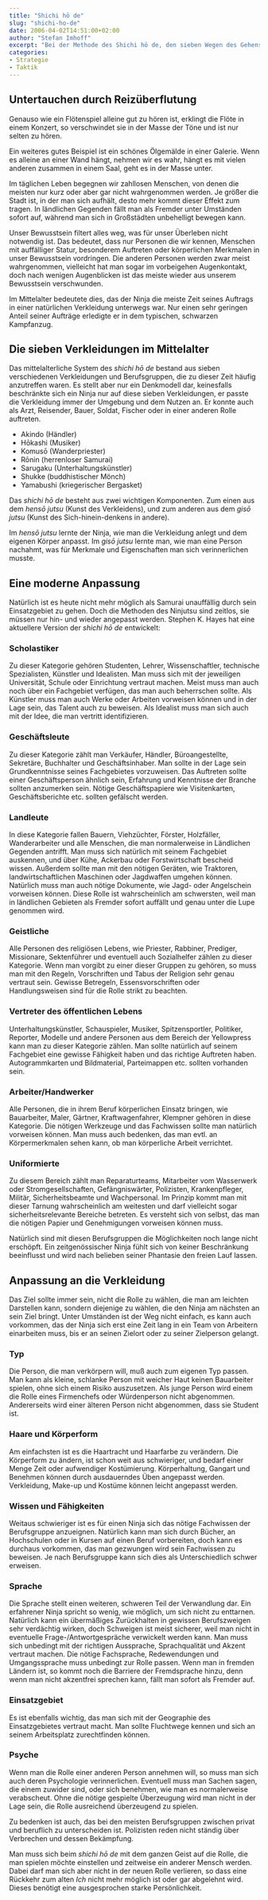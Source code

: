 ```yaml
---
title: "Shichi hō de"
slug: "shichi-ho-de"
date: 2006-04-02T14:51:00+02:00
author: "Stefan Imhoff"
excerpt: "Bei der Methode des Shichi hō de, den sieben Wegen des Gehens, wird man zwar vom Gegner gesehen, jedoch nicht wahrgenommen. Den Filter, der einen normalen Menschen vor Reizüberflutung schützt, kann von einem Ninja ausgenutzt werden, um in der Masse unterzutauchen."
categories:
- Strategie
- Taktik
---
```


## Untertauchen durch Reizüberflutung

Genauso wie ein Flötenspiel alleine gut zu hören ist, erklingt die Flöte in einem Konzert, so verschwindet sie in der Masse der Töne und ist nur selten zu hören.

Ein weiteres gutes Beispiel ist ein schönes Ölgemälde in einer Galerie. Wenn es alleine an einer Wand hängt, nehmen wir es wahr, hängt es mit vielen anderen zusammen in einem Saal, geht es in der Masse unter.

Im täglichen Leben begegnen wir zahllosen Menschen, von denen die meisten nur kurz oder aber gar nicht wahrgenommen werden. Je größer die Stadt ist, in der man sich aufhält, desto mehr kommt dieser Effekt zum tragen. In ländlichen Gegenden fällt man als Fremder unter Umständen sofort auf, während man sich in Großstädten unbehelligt bewegen kann.

Unser Bewusstsein filtert alles weg, was für unser Überleben nicht notwendig ist. Das bedeutet, dass nur Personen die wir kennen, Menschen mit auffälliger Statur, besonderem Auftreten oder körperlichen Merkmalen in unser Bewusstsein vordringen. Die anderen Personen werden zwar meist wahrgenommen, vielleicht hat man sogar im vorbeigehen Augenkontakt, doch nach wenigen Augenblicken ist das meiste wieder aus unserem Bewusstsein verschwunden.

Im Mittelalter bedeutete dies, das der Ninja die meiste Zeit seines Auftrags in einer natürlichen Verkleidung unterwegs war. Nur einen sehr geringen Anteil seiner Aufträge erledigte er in dem typischen, schwarzen Kampfanzug.


## Die sieben Verkleidungen im Mittelalter

Das mittelalterliche System des *shichi hō de* bestand aus sieben verschiedenen Verkleidungen und Berufsgruppen, die zu dieser Zeit häufig anzutreffen waren. Es stellt aber nur ein Denkmodell dar, keinesfalls beschränkte sich ein Ninja nur auf diese sieben Verkleidungen, er passte die Verkleidung immer der Umgebung und dem Nutzen an. Er konnte auch als Arzt, Reisender, Bauer, Soldat, Fischer oder in einer anderen Rolle auftreten.

- Akindo (Händler)
- Hōkashi (Musiker)
- Komusō (Wanderpriester)
- Rōnin (herrenloser Samurai)
- Sarugaku (Unterhaltungskünstler)
- Shukke (buddhistischer Mönch)
- Yamabushi (kriegerischer Bergasket)

Das *shichi hō de* besteht aus zwei wichtigen Komponenten. Zum einen aus dem *hensō jutsu* (Kunst des Verkleidens), und zum anderen aus dem *gisō jutsu* (Kunst des Sich-hinein-denkens in andere).

Im *hensō jutsu* lernte der Ninja, wie man die Verkleidung anlegt und dem eigenen Körper anpasst. Im *gisō jutsu* lernte man, wie man eine Person nachahmt, was für Merkmale und Eigenschaften man sich verinnerlichen musste.


## Eine moderne Anpassung

Natürlich ist es heute nicht mehr möglich als Samurai unauffällig durch sein Einsatzgebiet zu gehen. Doch die Methoden des Ninjutsu sind zeitlos, sie müssen nur hin- und wieder angepasst werden. Stephen K. Hayes hat eine aktuellere Version der *shichi hō de* entwickelt:


### Scholastiker

Zu dieser Kategorie gehören Studenten, Lehrer, Wissenschaftler, technische Spezialisten, Künstler und Idealisten. Man muss sich mit der jeweiligen Universität, Schule oder Einrichtung vertraut machen. Meist muss man auch noch über ein Fachgebiet verfügen, das man auch beherrschen sollte. Als Künstler muss man auch Werke oder Arbeiten vorweisen können und in der Lage sein, das Talent auch zu beweisen. Als Idealist muss man sich auch mit der Idee, die man vertritt identifizieren.


### Geschäftsleute

Zu dieser Kategorie zählt man Verkäufer, Händler, Büroangestellte, Sekretäre, Buchhalter und Geschäftsinhaber. Man sollte in der Lage sein Grundkenntnisse seines Fachgebietes vorzuweisen. Das Auftreten sollte einer Geschäftsperson ähnlich sein, Erfahrung und Kenntnisse der Branche sollten anzumerken sein. Nötige Geschäftspapiere wie Visitenkarten, Geschäftsberichte etc. sollten gefälscht werden.


### Landleute

In diese Kategorie fallen Bauern, Viehzüchter, Förster, Holzfäller, Wanderarbeiter und alle Menschen, die man normalerweise in Ländlichen Gegenden antrifft. Man muss sich natürlich mit seinem Fachgebiet auskennen, und über Kühe, Ackerbau oder Forstwirtschaft bescheid wissen. Außerdem sollte man mit den nötigen Geräten, wie Traktoren, landwirtschaftlichen Maschinen oder Jagdwaffen umgehen können. Natürlich muss man auch nötige Dokumente, wie Jagd- oder Angelschein vorweisen können. Diese Rolle ist wahrscheinlich am schwersten, weil man in ländlichen Gebieten als Fremder sofort auffällt und genau unter die Lupe genommen wird.


### Geistliche

Alle Personen des religiösen Lebens, wie Priester, Rabbiner, Prediger, Missionare, Sektenführer und eventuell auch Sozialhelfer zählen zu dieser Kategorie. Wenn man vorgibt zu einer dieser Gruppen zu gehören, so muss man mit den Regeln, Vorschriften und Tabus der Religion sehr genau vertraut sein. Gewisse Betregeln, Essensvorschriften oder Handlungsweisen sind für die Rolle strikt zu beachten.


### Vertreter des öffentlichen Lebens

Unterhaltungskünstler, Schauspieler, Musiker, Spitzensportler, Politiker, Reporter, Modelle und andere Personen aus dem Bereich der Yellowpress kann man zu dieser Kategorie zählen. Man sollte natürlich auf seinem Fachgebiet eine gewisse Fähigkeit haben und das richtige Auftreten haben. Autogrammkarten und Bildmaterial, Parteimappen etc. sollten vorhanden sein.


### Arbeiter/Handwerker

Alle Personen, die in ihrem Beruf körperlichen Einsatz bringen, wie Bauarbeiter, Maler, Gärtner, Kraftwagenfahrer, Klempner gehören in diese Kategorie. Die nötigen Werkzeuge und das Fachwissen sollte man natürlich vorweisen können. Man muss auch bedenken, das man evtl. an Körpermerkmalen sehen kann, ob man körperliche Arbeit verrichtet.


### Uniformierte

Zu diesem Bereich zählt man Reparaturteams, Mitarbeiter vom Wasserwerk oder Stromgesellschaften, Gefängniswärter, Polizisten, Krankenpfleger, Militär, Sicherheitsbeamte und Wachpersonal. Im Prinzip kommt man mit dieser Tarnung wahrscheinlich am weitesten und darf vielleicht sogar sicherheitsrelevante Bereiche betreten. Es versteht sich von selbst, das man die nötigen Papier und Genehmigungen vorweisen können muss.

Natürlich sind mit diesen Berufsgruppen die Möglichkeiten noch lange nicht erschöpft. Ein zeitgenössischer Ninja fühlt sich von keiner Beschränkung beeinflusst und wird nach belieben seiner Phantasie den freien Lauf lassen.


## Anpassung an die Verkleidung

Das Ziel sollte immer sein, nicht die Rolle zu wählen, die man am leichten Darstellen kann, sondern diejenige zu wählen, die den Ninja am nächsten an sein Ziel bringt. Unter Umständen ist der Weg nicht einfach, es kann auch vorkommen, das der Ninja sich erst eine Zeit lang in ein Team von Arbeitern einarbeiten muss, bis er an seinen Zielort oder zu seiner Zielperson gelangt.


### Typ

Die Person, die man verkörpern will, muß auch zum eigenen Typ passen. Man kann als kleine, schlanke Person mit weicher Haut keinen Bauarbeiter spielen, ohne sich einem Risiko auszusetzen. Als junge Person wird einem die Rolle eines Firmenchefs oder Würdenperson nicht abgenommen. Andererseits wird einer älteren Person nicht abgenommen, dass sie Student ist.


### Haare und Körperform

Am einfachsten ist es die Haartracht und Haarfarbe zu verändern. Die Körperform zu ändern, ist schon weit aus schwieriger, und bedarf einer Menge Zeit oder aufwendiger Kostümierung. Körperhaltung, Gangart und Benehmen können durch ausdauerndes Üben angepasst werden. Verkleidung, Make-up und Kostüme können leicht angepasst werden.


### Wissen und Fähigkeiten

Weitaus schwieriger ist es für einen Ninja sich das nötige Fachwissen der Berufsgruppe anzueignen. Natürlich kann man sich durch Bücher, an Hochschulen oder in Kursen auf einen Beruf vorbereiten, doch kann es durchaus vorkommen, das man gezwungen wird sein Fachwissen zu beweisen. Je nach Berufsgruppe kann sich dies als Unterschiedlich schwer erweisen.


### Sprache

Die Sprache stellt einen weiteren, schweren Teil der Verwandlung dar. Ein erfahrener Ninja spricht so wenig, wie möglich, um sich nicht zu enttarnen. Natürlich kann ein übermäßiges Zurückhalten in gewissen Berufszweigen sehr verdächtig wirken, doch Schweigen ist meist sicherer, weil man nicht in eventuelle Frage-/Antwortgespräche verwickelt werden kann. Man muss sich unbedingt mit der richtigen Aussprache, Sprachqualität und Akzent vertraut machen. Die nötige Fachsprache, Redewendungen und Umgangssprache muss unbedingt zur Rolle passen. Wenn man in fremden Ländern ist, so kommt noch die Barriere der Fremdsprache hinzu, denn wenn man nicht akzentfrei sprechen kann, fällt man sofort als Fremder auf.


### Einsatzgebiet

Es ist ebenfalls wichtig, das man sich mit der Geographie des Einsatzgebietes vertraut macht. Man sollte Fluchtwege kennen und sich an seinem Arbeitsplatz zurechtfinden können.


### Psyche

Wenn man die Rolle einer anderen Person annehmen will, so muss man sich auch deren Psychologie verinnerlichen. Eventuell muss man Sachen sagen, die einem zuwider sind, oder sich benehmen, wie man es normalerweise verabscheut. Ohne die nötige gespielte Überzeugung wird man nicht in der Lage sein, die Rolle ausreichend überzeugend zu spielen.

Zu bedenken ist auch, das bei den meisten Berufsgruppen zwischen privat und beruflich zu unterscheiden ist. Polizisten reden nicht ständig über Verbrechen und dessen Bekämpfung.

Man muss sich beim *shichi hō de* mit dem ganzen Geist auf die Rolle, die man spielen möchte einstellen und zeitweise ein anderer Mensch werden. Dabei darf man sich aber nicht in der neuen Rolle verlieren, so dass eine Rückkehr zum alten *Ich* nicht mehr möglich ist oder gar abgelehnt wird. Dieses benötigt eine ausgesprochen starke Persönlichkeit.
